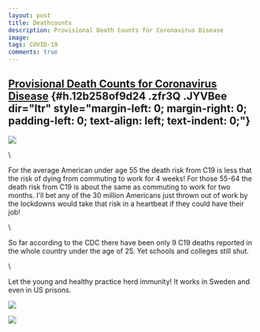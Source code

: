 ```yaml
---
layout: post
title: Deathcounts
description: Provisional Death Counts for Coronavirus Disease
image: 
tags: COVID-19
comments: true
---
```


[Provisional Death Counts for Coronavirus Disease](https://www.google.com/url?q=https%3A%2F%2Fwww.cdc.gov%2Fnchs%2Fnvss%2Fvsrr%2FCOVID19%2F&sa=D&sntz=1&usg=AFQjCNF0-vJnyvhO1P1EWPr3faFwrnDTgA) {#h.12b258of9d24 .zfr3Q .JYVBee dir="ltr" style="margin-left: 0; margin-right: 0; padding-left: 0; text-align: left; text-indent: 0;"}
-----------------------------------------------------------------------------------------------------------------------------------------------------------------------------------------------

[![](https://lh6.googleusercontent.com/4PBkwa0Cmx6ps0-OLOvLUrDWPZhdMXfRzVAcAivhTmQmfBnj7B3sukS1JpSR3KkDfhvQAblIC0Pw6H4jLONp4eqKQnc5nZ7ZdZ76b44GLfxilk41ens=w1280)](https://www.google.com/url?q=https%3A%2F%2Fredcap.med.usc.edu%2Fsurveys%2F%3Fs%3DJ7KEL4YTKT&sa=D&sntz=1&usg=AFQjCNGgmJPVlIxKzdq9Pd16K5HC0kstRQ)

\

For the average American under age 55 the death risk from C19 is less
that the risk of dying from commuting to work for 4 weeks! For those
55-64 the death risk from C19 is about the same as commuting to work for
two months. I'll bet any of the 30 million Americans just thrown out of
work by the lockdowns would take that risk in a heartbeat if they could
have their job!

\

So far according to the CDC there have been only 9 C19 deaths reported
in the whole country under the age of 25. Yet schools and colleges still
shut.

\

Let the young and healthy practice herd immunity! It works in Sweden and
even in US prisons.

![](https://lh3.googleusercontent.com/l360BJqJNgeWWHO1Zs4N2ao1RXaAQNzhnXVsJ2iwsZqJWPOCQOwzZVmPh_jslJ5yS89qvWjRtXdevI7eeTFZznhFW241s74CK3_j4gB45b7RRNR_OnxQ=w1280)

![](https://lh6.googleusercontent.com/ovVn4VwmPAIgql6mpT5lhtMAN_5qjsX2SiY4ccB_EYdLoide6L59OopAjbTQkUxWvRlaVcMG1T4hKu3JyxOsay8oVWs_EeFkfOpCcRxlfpcFp32Ie74=w1280)
